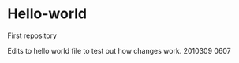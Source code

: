 # Hello-world
First repository

Edits to hello world file to test out how changes work.  2010309 0607
